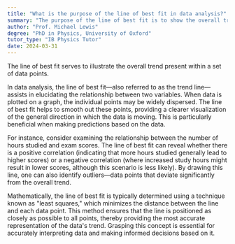 ```yaml
---
title: "What is the purpose of the line of best fit in data analysis?"
summary: "The purpose of the line of best fit is to show the overall trend in a set of data points."
author: "Prof. Michael Lewis"
degree: "PhD in Physics, University of Oxford"
tutor_type: "IB Physics Tutor"
date: 2024-03-31
---
```


The line of best fit serves to illustrate the overall trend present within a set of data points.

In data analysis, the line of best fit—also referred to as the trend line—assists in elucidating the relationship between two variables. When data is plotted on a graph, the individual points may be widely dispersed. The line of best fit helps to smooth out these points, providing a clearer visualization of the general direction in which the data is moving. This is particularly beneficial when making predictions based on the data.

For instance, consider examining the relationship between the number of hours studied and exam scores. The line of best fit can reveal whether there is a positive correlation (indicating that more hours studied generally lead to higher scores) or a negative correlation (where increased study hours might result in lower scores, although this scenario is less likely). By drawing this line, one can also identify outliers—data points that deviate significantly from the overall trend.

Mathematically, the line of best fit is typically determined using a technique known as "least squares," which minimizes the distance between the line and each data point. This method ensures that the line is positioned as closely as possible to all points, thereby providing the most accurate representation of the data's trend. Grasping this concept is essential for accurately interpreting data and making informed decisions based on it.
    